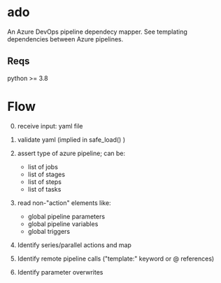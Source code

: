 # ado
An Azure DevOps pipeline dependecy mapper. See templating dependencies between Azure pipelines.

## Reqs

python >= 3.8

# Flow

0. receive input: yaml file
1. validate yaml (implied in safe_load() )
2. assert type of azure pipeline; can be:
   - list of jobs
   - list of stages
   - list of steps
   - list of tasks
3. read non-"action" elements like:
   - global pipeline parameters
   - global pipeline variables
   - global triggers

4. Identify series/parallel actions and map

5. Identify remote pipeline calls ("template:" keyword or @<some other repo> references)

6. Identify parameter overwrites